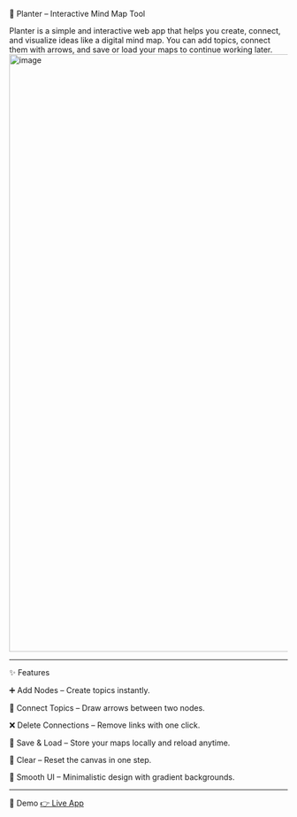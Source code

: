 🌱 Planter – Interactive Mind Map Tool

Planter is a simple and interactive web app that helps you create, connect, and visualize ideas like a digital mind map. You can add topics, connect them with arrows, and save or load your maps to continue working later.
<img width="1920" height="1080" alt="image" src="https://github.com/user-attachments/assets/2085265b-5a14-46bb-a2f7-21fef5768f64" />
<hr>
✨ Features

➕ Add Nodes – Create topics instantly.

🔗 Connect Topics – Draw arrows between two nodes.

❌ Delete Connections – Remove links with one click.

💾 Save & Load – Store your maps locally and reload anytime.

🧹 Clear – Reset the canvas in one step.

🎨 Smooth UI – Minimalistic design with gradient backgrounds.
<hr>
🚀 Demo
<a href = "https://aryansingh64.github.io/Planter/">👉 Live App</a>
